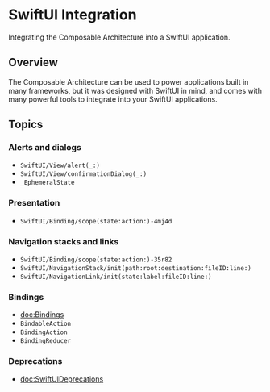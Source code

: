# SwiftUI Integration

Integrating the Composable Architecture into a SwiftUI application.

## Overview

The Composable Architecture can be used to power applications built in many frameworks, but it was
designed with SwiftUI in mind, and comes with many powerful tools to integrate into your SwiftUI applications.

## Topics

### Alerts and dialogs

- ``SwiftUI/View/alert(_:)``
- ``SwiftUI/View/confirmationDialog(_:)``
- ``_EphemeralState``

### Presentation

- ``SwiftUI/Binding/scope(state:action:)-4mj4d``

### Navigation stacks and links

- ``SwiftUI/Binding/scope(state:action:)-35r82``
- ``SwiftUI/NavigationStack/init(path:root:destination:fileID:line:)``
- ``SwiftUI/NavigationLink/init(state:label:fileID:line:)``

### Bindings

- <doc:Bindings>
- ``BindableAction``
- ``BindingAction``
- ``BindingReducer``

### Deprecations

- <doc:SwiftUIDeprecations>
